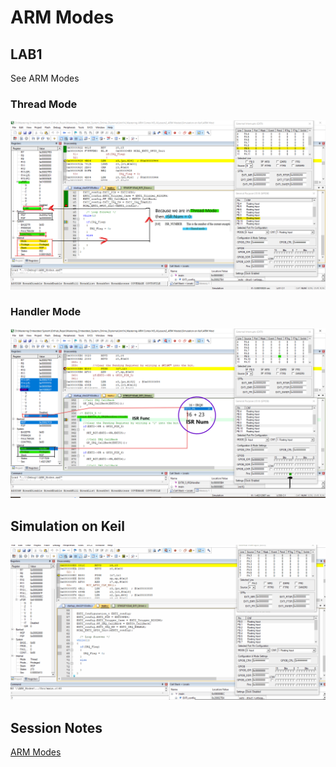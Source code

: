 # ARM Modes

## LAB1
See ARM Modes
### Thread Mode
![gitHub](https://github.com/MostafaEdrees11/Mastering_Embedded_System_Online_Diploma/blob/master/Unit14_Mastering%20ARM%20Cortex%20M3_4/Lesson2_ARM%20Modes/Simulation%20on%20Keil/Thread%20Mode.PNG)
### Handler Mode
![gitHub](https://github.com/MostafaEdrees11/Mastering_Embedded_System_Online_Diploma/blob/master/Unit14_Mastering%20ARM%20Cortex%20M3_4/Lesson2_ARM%20Modes/Simulation%20on%20Keil/Handler%20Mode.PNG)

## Simulation on Keil
![gitHub](https://github.com/MostafaEdrees11/Mastering_Embedded_System_Online_Diploma/blob/master/Unit14_Mastering%20ARM%20Cortex%20M3_4/Lesson2_ARM%20Modes/Simulation%20on%20Keil/ARM%20Modes.gif)

## Session Notes
[ARM Modes](https://drive.google.com/file/d/1pZcqtXGizgFiokOVb8mtv_qHOlL3daD2/view?usp=drive_link)